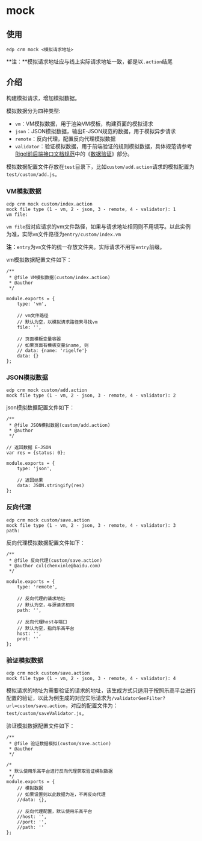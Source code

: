 # mock

## 使用

    edp crm mock <模拟请求地址>

**注：**模拟请求地址应与线上实际请求地址一致，都是以`.action`结尾

## 介绍

构建模拟请求，增加模拟数据。

模拟数据分为四种类型:

* `vm`：VM模拟数据，用于渲染VM模板，构建页面的模拟请求
* `json`：JSON模拟数据，输出E-JSON规范的数据，用于模拟异步请求
* `remote`：反向代理，配置反向代理模拟数据
* `validator`：验证模拟数据，用于前端验证的规则模拟数据，具体规范请参考[Rigel前后端接口文档规范](http://fe.baidu.com/doc/rigel/pub/Interface_std.text)中的《[数据验证](http://fe.baidu.com/doc/rigel/pub/Interface_std.text#数据验证)》部分。

模拟数据配置文件存放在`test`目录下，比如`custom/add.action`请求的模拟配置为`test/custom/add.js`。

### VM模拟数据

    edp crm mock custom/index.action
    mock file type (1 - vm, 2 - json, 3 - remote, 4 - validator): 1
    vm file: 

`vm file`指对应请求的vm文件路径，如果与请求地址相同则不用填写。以此实例为准，实际`vm`文件路径为`entry/custom/index.vm`

**注：**`entry`为`vm`文件的统一存放文件夹。实际请求不用写`entry`前缀。

vm模拟数据配置文件如下：

    /**
     * @file VM模拟数据(custom/index.action)
     * @author 
     */

    module.exports = {
        type: 'vm',

        // vm文件路径
        // 默认为空，以模拟请求路径来寻找vm
        file: '',

        // 页面模板变量容器
        // 如果页面有模板变量$name, 则
        // data: {name: 'rigelfe'}
        data: {}
    };

### JSON模拟数据

    edp crm mock custom/add.action
    mock file type (1 - vm, 2 - json, 3 - remote, 4 - validator): 2

json模拟数据配置文件如下：

    /**
     * @file JSON模拟数据(custom/add.action)
     * @author
     */

    // 返回数据 E-JSON
    var res = {status: 0};

    module.exports = {
        type: 'json',

        // 返回结果
        data: JSON.stringify(res)
    };

### 反向代理

    edp crm mock custom/save.action
    mock file type (1 - vm, 2 - json, 3 - remote, 4 - validator): 3
    path:

反向代理模拟数据配置文件如下：

    /**
     * @file 反向代理(custom/save.action)
     * @author cxl(chenxinle@baidu.com)
     */

    module.exports = {
        type: 'remote',

        // 反向代理的请求地址
        // 默认为空，与源请求相同
        path: '',

        // 反向代理host与端口
        // 默认为空，指向乐高平台
        host: '',
        prot: ''
    };

### 验证模拟数据

    edp crm mock custom/save.action
    mock file type (1 - vm, 2 - json, 3 - remote, 4 - validator): 4

模拟请求的地址为需要验证的请求的地址，该生成方式只适用于按照乐高平台进行配置的验证，以此为例生成的对应实际请求为`/validatorGenFilter?url=custom/save.action`，对应的配置文件为：`test/custom/saveValidator.js`。

验证模拟数据配置文件如下：

    /**
     * @file 验证数据模拟(custom/save.action)
     * @author
     */

    /*
     * 默认使用乐高平台进行反向代理获取验证模拟数据
     */
    module.exports = {
        // 模拟数据
        // 如果设置则以此数据为准，不再反向代理
        //data: {},

        // 反向代理配置，默认使用乐高平台
        //host: '',
        //port: '',
        //path: ''
    };
